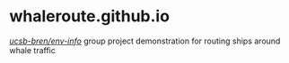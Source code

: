 # whaleroute.github.io
[_ucsb-bren/env-info_](http://ucsb-bren.github.io/env-info) group project demonstration for routing ships around whale traffic
